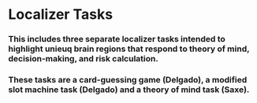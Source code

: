 # Localizer Tasks

### This includes three separate localizer tasks intended to highlight unieuq brain regions that respond to theory of mind, decision-making, and risk calculation. 
### These tasks are a card-guessing game (Delgado), a modified slot machine task (Delgado) and a theory of mind task (Saxe).
